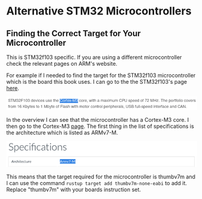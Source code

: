 # Alternative STM32 Microcontrollers

## Finding the Correct Target for Your Microcontroller
This is STM32f103 specific. If you are using a different microcontroller check the relevant pages on ARM's website.

For example if I needed to find the target for the STM32f103 microcontroller which is the board this book uses.
I can go to the the STM32f103's page [here](https://www.st.com/en/microcontrollers-microprocessors/stm32f103.html).

![stm32f103_arm_overview](../assets/stm32f103_arm_overview.png)

In the overview I can see that the microcontroller has a Cortex-M3 core. I then go to the Cortex-M3
[page](https://developer.arm.com/ip-products/processors/cortex-m/cortex-m3). The first thing in the list of
specifications is the architecture which is listed as ARMv7-M.

![cortexm3_spec](../assets/cortexm3_spec.png)

This means that the target required for the microcontroller is thumbv7m and I can use the command
`rustup target add thumbv7m-none-eabi` to add it. Replace "thumbv7m" with your boards instruction set.
